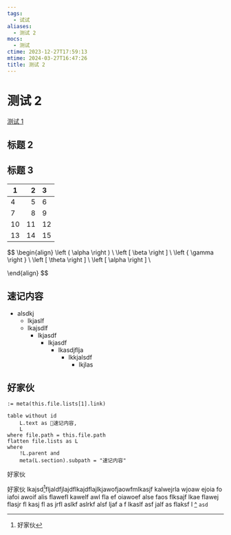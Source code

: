 ```yaml
---
tags:
  - 试试
aliases:
  - 测试 2
mocs:
  - 测试
ctime: 2023-12-27T17:59:13
mtime: 2024-03-27T16:47:26
title: 测试 2
---
```


# 测试 2

[测试 1](./20231227175836027.md)

## 标题 2

## 标题 3

| 1   |   2 | 3   |
| --- | --: | :-- |
| 4   |   5 | 6   |
| 7   |   8 | 9   |
| 10  |  11 | 12  |
| 13  |  14 | 15  |

$$
\begin{align}
\left ( \alpha \right ) \\
\left [ \beta \right ] \\
\left \{ \gamma \right \} \\
\left [ \theta \right ] \\
\left [ \alpha \right ] \\

\end{align}
$$

## 速记内容

- alsdkj
	- lkjaslf
	- lkajsdlf
		- lkjasdf
			- lkjasdf
				- lkasdjflja
					- lkkjalsdf
						- lkjlas

## 好家伙

`:= meta(this.file.lists[1].link)`

```dataview
table without id 
    L.text as 📝速记内容,
	L
where file.path = this.file.path
flatten file.lists as L
where
    !L.parent and
    meta(L.section).subpath = "速记内容"
```

好家伙

好家伙 lkajsd[^1]fljaldfjlajdflkajdflajlkjawofjaowfmlkasjf kalwejrla wjoaw ejoia fo iafoi awoif alis flawefl kawelf awl fla ef oiawoef alse faos flksajf lkae flawej flasjr fl kasj fl as jrfl aslkf aslrkf alsf ljaf a f lkaslf asf jalf as flaksf l [^]() `asd` 



[^1]: 好家伙
[^2]: 再来一次